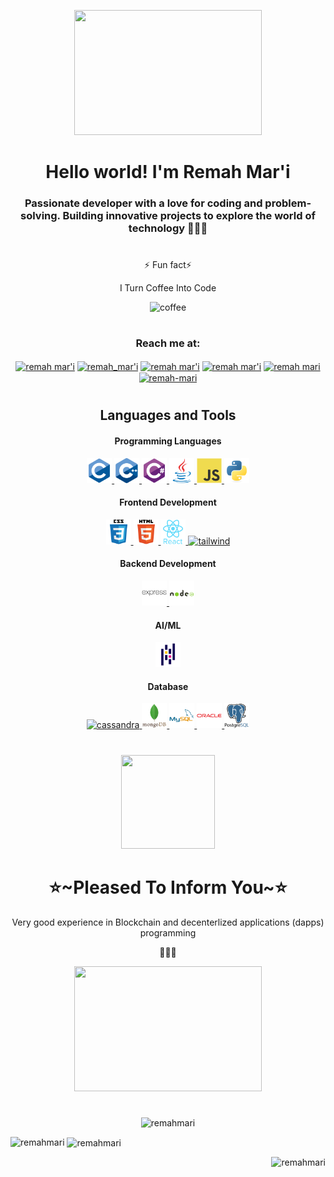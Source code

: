 <p align="center">
  <img width="300" height="200" src="https://cdn.pixabay.com/animation/2023/04/20/06/45/06-45-08-258_512.gif">
</p>
<h1 align="center"> Hello world! I'm Remah Mar'i</h1>
<h3 align="center">Passionate developer with a love for coding and problem-solving. Building innovative projects to explore the world of technology
👩🏻‍💻
</h3>


<h1></h1>
<p align="center"> ⚡ Fun fact⚡</p>
<p align="center"> I Turn Coffee Into Code</p>
<p align="center">
  <img width="300" height="200" src="https://media.tenor.com/c3ca_9IHdxIAAAAC/cafe-coffee.gif" alt="coffee">
</p>
<h1></h1>

<h1></h1>
<h3 align="center">Reach me at:</h3>
<p align="center">
<a href="https://linkedin.com/in/remah mar'i" target="blank"><img align="center" src="https://raw.githubusercontent.com/rahuldkjain/github-profile-readme-generator/master/src/images/icons/Social/linked-in-alt.svg" alt="remah mar'i" height="30" width="40" /></a>
<a href="https://kaggle.com/remah_mar'i" target="blank"><img align="center" src="https://raw.githubusercontent.com/rahuldkjain/github-profile-readme-generator/master/src/images/icons/Social/kaggle.svg" alt="remah_mar'i" height="30" width="40" /></a>
<a href="https://fb.com/remah mar'i" target="blank"><img align="center" src="https://raw.githubusercontent.com/rahuldkjain/github-profile-readme-generator/master/src/images/icons/Social/facebook.svg" alt="remah mar'i" height="30" width="40" /></a>
<a href="https://instagram.com/remah mar'i" target="blank"><img align="center" src="https://raw.githubusercontent.com/rahuldkjain/github-profile-readme-generator/master/src/images/icons/Social/instagram.svg" alt="remah mar'i" height="30" width="40" /></a>
<a href="https://www.hackerrank.com/remah mari" target="blank"><img align="center" src="https://raw.githubusercontent.com/rahuldkjain/github-profile-readme-generator/master/src/images/icons/Social/hackerrank.svg" alt="remah mari" height="30" width="40" /></a>
<a href="https://www.leetcode.com/remah-mari" target="blank"><img align="center" src="https://raw.githubusercontent.com/rahuldkjain/github-profile-readme-generator/master/src/images/icons/Social/leet-code.svg" alt="remah-mari" height="30" width="40" /></a>
</p>
<h1></h1>

<h2 align="center">Languages and Tools</h2>

<h4 align="center">Programming Languages</h4>

<p align="center"> <a href="https://www.cprogramming.com/" target="_blank" rel="noreferrer"> <img src="https://raw.githubusercontent.com/devicons/devicon/master/icons/c/c-original.svg" alt="c" width="40" height="40"/> </a> <a href="https://www.w3schools.com/cpp/" target="_blank" rel="noreferrer"> <img src="https://raw.githubusercontent.com/devicons/devicon/master/icons/cplusplus/cplusplus-original.svg" alt="cplusplus" width="40" height="40"/> </a> <a href="https://www.w3schools.com/cs/" target="_blank" rel="noreferrer"> <img src="https://raw.githubusercontent.com/devicons/devicon/master/icons/csharp/csharp-original.svg" alt="csharp" width="40" height="40"/> </a> <a href="https://www.java.com" target="_blank" rel="noreferrer"> <img src="https://raw.githubusercontent.com/devicons/devicon/master/icons/java/java-original.svg" alt="java" width="40" height="40"/> </a> <a href="https://developer.mozilla.org/en-US/docs/Web/JavaScript" target="_blank" rel="noreferrer"> <img src="https://raw.githubusercontent.com/devicons/devicon/master/icons/javascript/javascript-original.svg" alt="javascript" width="40" height="40"/> </a> <a href="https://www.python.org" target="_blank" rel="noreferrer"> <img src="https://raw.githubusercontent.com/devicons/devicon/master/icons/python/python-original.svg" alt="python" width="40" height="40"/> </a> </p>
<h4 align="center">Frontend Development</h4>
<p align="center"> <a href="https://www.w3schools.com/css/" target="_blank" rel="noreferrer"> <img src="https://raw.githubusercontent.com/devicons/devicon/master/icons/css3/css3-original-wordmark.svg" alt="css3" width="40" height="40"/> </a> <a href="https://www.w3.org/html/" target="_blank" rel="noreferrer"> <img src="https://raw.githubusercontent.com/devicons/devicon/master/icons/html5/html5-original-wordmark.svg" alt="html5" width="40" height="40"/> </a> <a href="https://reactjs.org/" target="_blank" rel="noreferrer"> <img src="https://raw.githubusercontent.com/devicons/devicon/master/icons/react/react-original-wordmark.svg" alt="react" width="40" height="40"/> </a> <a href="https://tailwindcss.com/" target="_blank" rel="noreferrer"> <img src="https://www.vectorlogo.zone/logos/tailwindcss/tailwindcss-icon.svg" alt="tailwind" width="40" height="40"/> </a> </p>
<h4 align="center">Backend Development </h4>
<p align="center"> <a href="https://expressjs.com" target="_blank" rel="noreferrer"> <img src="https://raw.githubusercontent.com/devicons/devicon/master/icons/express/express-original-wordmark.svg" alt="express" width="40" height="40"/> </a> <a href="https://nodejs.org" target="_blank" rel="noreferrer"> <img src="https://raw.githubusercontent.com/devicons/devicon/master/icons/nodejs/nodejs-original-wordmark.svg" alt="nodejs" width="40" height="40"/> </a> </p>
<h4 align="center"> AI/ML </h4>
<p align="center"> <a href="https://pandas.pydata.org/" target="_blank" rel="noreferrer"> <img src="https://raw.githubusercontent.com/devicons/devicon/2ae2a900d2f041da66e950e4d48052658d850630/icons/pandas/pandas-original.svg" alt="pandas" width="40" height="40"/> </a> </p>
<h4 align="center">Database </h4>
<p align="center"> <a href="https://cassandra.apache.org/" target="_blank" rel="noreferrer"> <img src="https://www.vectorlogo.zone/logos/apache_cassandra/apache_cassandra-icon.svg" alt="cassandra" width="40" height="40"/> </a> <a href="https://www.mongodb.com/" target="_blank" rel="noreferrer"> <img src="https://raw.githubusercontent.com/devicons/devicon/master/icons/mongodb/mongodb-original-wordmark.svg" alt="mongodb" width="40" height="40"/> </a> <a href="https://www.mysql.com/" target="_blank" rel="noreferrer"> <img src="https://raw.githubusercontent.com/devicons/devicon/master/icons/mysql/mysql-original-wordmark.svg" alt="mysql" width="40" height="40"/> </a> <a href="https://www.oracle.com/" target="_blank" rel="noreferrer"> <img src="https://raw.githubusercontent.com/devicons/devicon/master/icons/oracle/oracle-original.svg" alt="oracle" width="40" height="40"/> </a> <a href="https://www.postgresql.org" target="_blank" rel="noreferrer"> <img src="https://raw.githubusercontent.com/devicons/devicon/master/icons/postgresql/postgresql-original-wordmark.svg" alt="postgresql" width="40" height="40"/> </a> </p>


<h1></h1>
<p align="center">
  <img width="150" height="150" src="https://www.broadheath.coventry.sch.uk/wp-content/uploads/2022/06/135EB2A7-753D-4E30-8039-963E38554536.gif">
</p>
<div align="center">
  <h1 ">⭐️~Pleased To Inform You~⭐️</h1>
  <p> Very good experience in Blockchain  and decenterlized applications (dapps) programming </p>
  <p>👩🏻‍💻</p>
</div>
<p align="center">
  <img width="300" height="200" src="https://cdn.dribbble.com/users/900374/screenshots/5342791/blockchain_2.gif">
</p>
<h1></h1>
<p align="center" > <img  width="100" height="50" src="https://komarev.com/ghpvc/?username=remahmari&label=Profile%20views&color=0e75b6&style=flat" alt="remahmari" /> </p>
<p><img align="left" src="https://github-readme-stats.vercel.app/api/top-langs?username=remahmari&show_icons=true&locale=en&layout=compact" alt="remahmari" /></p>

<p>&nbsp;<img align="center" src="https://github-readme-stats.vercel.app/api?username=remahmari&show_icons=true&locale=en" alt="remahmari" /></p>

<p><img align="right" src="https://github-readme-streak-stats.herokuapp.com/?user=remahmari&" alt="remahmari" /></p>

